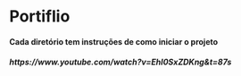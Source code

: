 # Portiflio
<h4>Cada diretório tem instruções de como iniciar o projeto</h4>
<h5>https://www.youtube.com/watch?v=EhI0SxZDKng&t=87s</h5>
